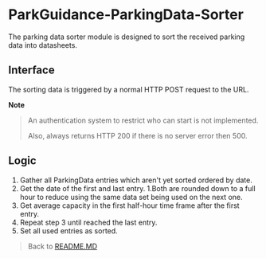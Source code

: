 # ParkGuidance-ParkingData-Sorter

The parking data sorter module is designed to sort the received parking data into datasheets.

## Interface

The sorting data is triggered by a normal HTTP POST request to the URL.

**Note**
> An authentication system to restrict who can start is not implemented.
> 
> Also, always returns HTTP 200 if there is no server error then 500.


## Logic

 1. Gather all ParkingData entries which aren't yet sorted ordered by date.
 2. Get the date of the first and last entry.
    1.Both are rounded down to a full hour to reduce using the same data set being used on the next one.
 3. Get average capacity in the first half-hour time frame after the first entry.
 4. Repeat step 3 until reached the last entry.
 5. Set all used entries as sorted. 
 
 >Back to  [README.MD](../README.md)
